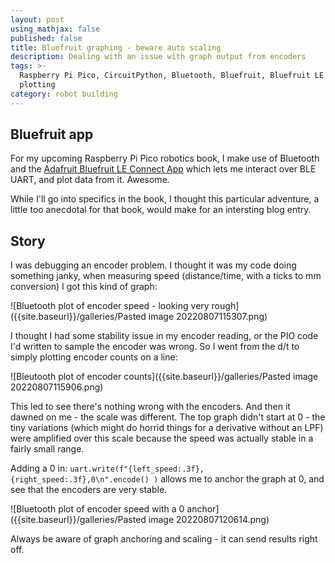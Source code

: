 ```yaml
---
layout: post
using_mathjax: false
published: false
title: Bluefruit graphing - beware auto scaling
description: Dealing with an issue with graph output from encoders
tags: >-
  Raspberry Pi Pico, CircuitPython, Bluetooth, Bluefruit, Bluefruit LE Connect,
  plotting
category: robot building
---
```

## Bluefruit app

For my upcoming Raspberry Pi Pico robotics book, I make use of Bluetooth and the [Adafruit Bluefruit LE Connect App](https://github.com/adafruit/Bluefruit_LE_Connect_v2) which lets me interact over BLE UART, and plot data from it. Awesome.

While I'll go into specifics in the book, I thought this particular adventure, a little too anecdotal for that book, would make for an intersting blog entry.

## Story

I was debugging an encoder problem. I thought it was my code doing something janky, when measuring speed (distance/time, with a ticks to mm conversion) I got this kind of graph:

![Bluetooth plot of encoder speed - looking very rough]({{site.baseurl}}/galleries/Pasted image 20220807115307.png)

I thought I had some stability issue in my encoder reading, or the PIO code I'd written to sample the encoder was wrong. So I went from the d/t to simply plotting encoder counts on a line:

![Bleutooth plot of encoder counts]({{site.baseurl}}/galleries/Pasted image 20220807115906.png)

This led to see there's nothing wrong with the encoders. And then it dawned on me - the scale was different. The top graph didn't start at 0 - the tiny variations (which might do horrid things for a derivative without an LPF) were amplified over this scale because the speed was actually stable in a fairly small range. 

Adding a 0 in:
```uart.write(f"{left_speed:.3f},{right_speed:.3f},0\n".encode() )``` allows me to anchor the graph at 0, and see that the encoders are very stable.

![Bluetooth plot of encoder speed with a 0 anchor]({{site.baseurl}}/galleries/Pasted image 20220807120614.png)

Always be aware of graph anchoring and scaling - it can send results right off.


